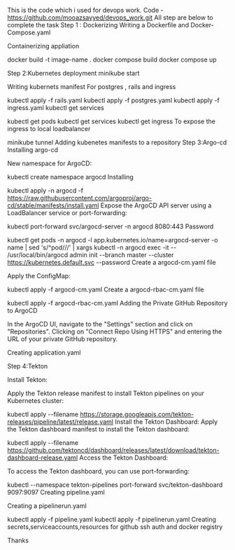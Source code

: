 This is the code which i used for devops work.
Code - https://github.com/mooazsayyed/devops_work.git
All step are below to complete the task 
Step 1 : Dockerizing Writing a Dockerfile and Docker-Compose.yaml

Containerizing appliation

docker build -t image-name . docker compose build docker compose up

Step 2:Kubernetes deployment minikube start

Writing kubernets manifest For postgres , rails and ingress

kubectl apply -f rails.yaml
kubectl apply -f postgres.yaml
kubectl apply  -f ingress.yaml
kubectl get services

kubectl get pods
kubectl get services
kubectl get ingress
To expose the ingress to local loadbalancer

minikube tunnel
Adding kubenetes manifests to a repository Step 3:Argo-cd Installing argo-cd

New namespace for ArgoCD:

kubectl create namespace argocd
Installing

kubectl apply -n argocd -f https://raw.githubusercontent.com/argoproj/argo-cd/stable/manifests/install.yaml
Expose the ArgoCD API server using a LoadBalancer service or port-forwarding:

kubectl port-forward svc/argocd-server -n argocd 8080:443
Password

kubectl get pods -n argocd -l app.kubernetes.io/name=argocd-server -o name | sed 's/^pod\///' | xargs kubectl -n argocd exec -it -- /usr/local/bin/argocd admin init --branch master --cluster https://kubernetes.default.svc --password
Create a argocd-cm.yaml file

Apply the ConfigMap:

kubectl apply -f argocd-cm.yaml
Create a argocd-rbac-cm.yaml file

kubectl apply -f argocd-rbac-cm.yaml
Adding the Private GitHub Repository to ArgoCD

In the ArgoCD UI, navigate to the "Settings" section and click on "Repositories". Clicking on "Connect Repo Using HTTPS" and entering the URL of your private GitHub repository.

Creating application.yaml

Step 4:Tekton

Install Tekton:

Apply the Tekton release manifest to install Tekton pipelines on your Kubernetes cluster:

kubectl apply --filename https://storage.googleapis.com/tekton-releases/pipeline/latest/release.yaml
Install the Tekton Dashboard: Apply the Tekton dashboard manifest to install the Tekton dashboard:

kubectl apply --filename https://github.com/tektoncd/dashboard/releases/latest/download/tekton-dashboard-release.yaml
Access the Tekton Dashboard:

To access the Tekton dashboard, you can use port-forwarding:

kubectl --namespace tekton-pipelines port-forward svc/tekton-dashboard 9097:9097
Creating pipeline.yaml

Creating a pipelinerun.yaml

kubectl apply -f pipeline.yaml
kubectl apply -f pipelinerun.yaml
Creating secrets,serviceaccounts,resources for github ssh auth and docker registry

Thanks
